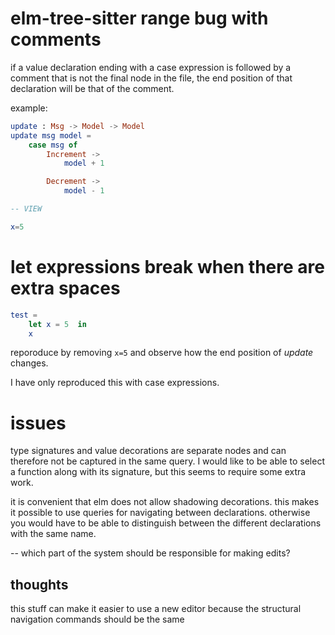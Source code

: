 
# elm-tree-sitter range bug with comments

if a value declaration ending with a case expression is followed by a comment
that is not the final node in the file, the end position of that declaration
will be that of the comment.

example: 
```elm
update : Msg -> Model -> Model
update msg model =
    case msg of
        Increment ->
            model + 1

        Decrement ->
            model - 1

-- VIEW

x=5
```

# let expressions break when there are extra spaces

```elm
test =
    let x = 5  in
    x
```

reporoduce by removing `x=5` and observe
how the end position of *update* changes.

I have only reproduced this with case expressions.

# issues

type signatures and value decorations are separate nodes
and can therefore not be captured in the same query.
I would like to be able to select a function along with its signature, but this seems to require some extra work.

it is convenient that elm does not allow shadowing decorations.
this makes it possible to use queries for navigating between declarations.
otherwise you would have to be able to distinguish between the different
declarations with the same name.

-- which part of the system should be responsible for making edits?

## thoughts

this stuff can make it easier to use a new editor because the structural navigation commands should be the same
